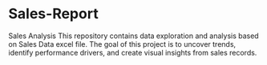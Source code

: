 # Sales-Report
Sales Analysis
This repository contains data exploration and analysis based on Sales Data excel file. The goal of this project is to uncover trends, identify performance drivers, and create visual insights from sales records. 
